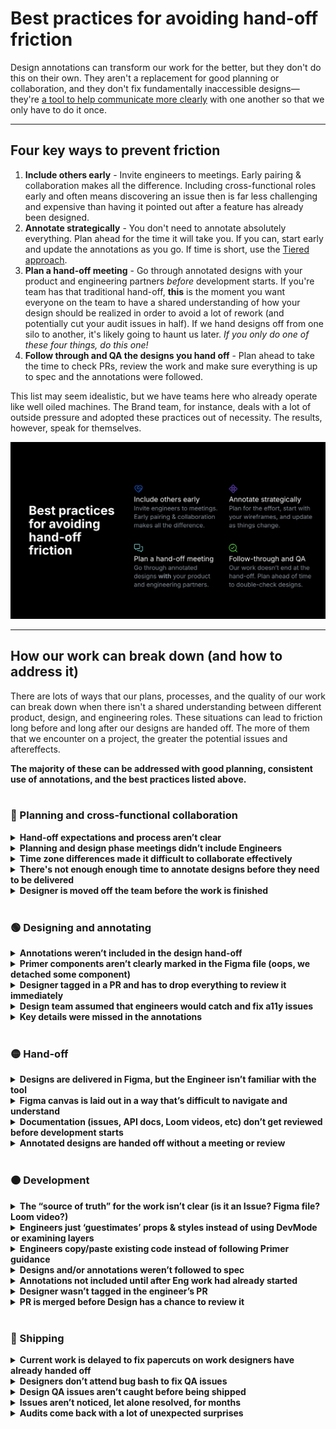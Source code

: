 
# Best practices for avoiding hand-off friction

Design annotations can transform our work for the better, but they don't do this on their own. They aren't a replacement for good planning or collaboration, and they don't fix fundamentally inaccessible designs—they're [a tool to help communicate more clearly](annotation-theory.md) with one another so that we only have to do it once.

---


## Four key ways to prevent friction

1. **Include others early** - Invite engineers to meetings. Early pairing & collaboration makes all the difference. Including cross-functional roles early and often means  discovering an issue then is far less challenging and expensive than having it pointed out after a feature has already been designed.
2. **Annotate strategically** - You don't need to annotate absolutely everything. Plan ahead for the time it will take you. If you can, start early and update the annotations as you go. If time is short, use the [Tiered approach](tiered-model.md).
3. **Plan a hand-off meeting** - Go through annotated designs with your product and engineering partners _before_ development starts. If you're team has that traditional hand-off, **this** is the moment you want everyone on the team to have a shared understanding of how your design should be realized in order to avoid a lot of rework (and potentially cut your audit issues in half). If we hand designs off from one silo to another, it's likely going to haunt us later. _If you only do one of these four things, do this one!_
4. **Follow through and QA the designs you hand off** - Plan ahead to take the time to check PRs, review the work and make sure everything is up to spec and the annotations were followed.

This list may seem idealistic, but we have teams here who already operate like well oiled machines. The Brand team, for instance, deals with a lot of outside pressure and adopted these practices out of necessity. The results, however, speak for themselves.

![Best practices for avoiding hand-off friction: 1. Include others early - Invite engineers to meetings. Early pairing & collaboration makes all the difference. 2. Annotate strategically - Plan for the effort, start with your wireframes, and update as things change. 3. Plan a hand-off meeting - Go through annotated designs with your product and engineering partners. 4. Follow-through and QA - Our work doesn’t end at the hand-off. Plan ahead of time to double-check designs.](../.images/handoff-1.png)

---

## How our work can break down (and how to address it)
There are lots of ways that our plans, processes, and the quality of our work can break down when there isn't a shared understanding between different product, design, and engineering roles. These situations can lead to friction long before and long after our designs are handed off. The more of them that we encounter on a project, the greater the potential issues and aftereffects.

**The majority of these can be addressed with good planning, consistent use of annotations, and the best practices listed above.**
<br>
<br>

### 🔵 Planning and cross-functional collaboration
<details><summary><strong>Hand-off expectations and process aren’t clear</strong></summary>
 
> Whether you create your own process or use the practices outlined in this document, it's important that the whole team and all stakeholders have a shared understanding of what's meant to happen and when. This applies equally to designers, engineers, and product folks. 
>   
> Setting clear expectations for how work should be handed off—and consistent in our follow-through makes it easier for new team members to onboard, makes for a smoother hand-off, and reduces the rework required to ship a feature. 
>   
> Document your team or product's basic hand-off process somewhere prominent and easily accessible. Include references to important steps, meetings, and ceremonies in issues that are widely seen (i.e. make it hard to miss these key details).
> 

</details>
<details><summary><strong>Planning and design phase meetings didn’t include Engineers</strong></summary>

> When our work is silo'd in conventional ways, this happens easily. **Invite them anyway.** Even if they choose not to attend because the work won't be ready for them for a while, to include them  early is to take the opportunity to solve potential issues earlier. They may be complex, underlying, architectural issues that would take much longer to resolve after the hand-off.
> 
> In @ashtom's own words, “We need to burn down organizational silos.”
</details>
<details><summary><strong>Time zone differences made it difficult to collaborate effectively</strong></summary>
  
> This may be the biggest barrier to a synchronouse hand-off meeting, but some advanced planning and team commitments to follow-up can mitigate it. Plan to take some extra time when you're ready to hand off a design to film a walkthrough of your file and the annotations, and set up agreements with the team to get any feedback and work through questions promptly. This async focus time can be reserved on their calendars in advance.
> 
> Katie and Lukas from Design Infrastructure also have [some great lessons from LGTM 2024](https://www.youtube.com/watch?v=LN6dGGBfDYs) about how to collaborate when your workdays don't overlap at all.
> 
> [![Watch the video](../.images/handoff-2.png)](https://www.youtube.com/watch?v=LN6dGGBfDYs)

</details>
<details><summary><strong>There's not enough enough time to annotate designs before they need to be delivered</strong></summary>
  
> Planning for time to annotate when a feature is kicked off is the best mitigation. When constraints don't allow for this, we can tactically prioritize what to annotate using [the Tiered Model](tiered-model.md) in order to get the most value for less effort.
>
> While it's valuable to have high fidelity designs annotated, you don't need to wait until then. We have teams who use design annotations while wireframing as a way to explore ideas and help clarify basic functionality. This can be especially helpful if there's close, early collaboration with engineers. Shifting left in this way may mean that the high fidelity annotations aren't even necessary.

</details>
<details><summary><strong>Designer is moved off the team before the work is finished</strong></summary>
  
> Ensuring hand-off expectations are clear and well documented (as outlined in the first list item above) will help any new team member get onboarded quickly. Set up introductory 1:1s with their engineering partners and make a point to have consistent hand-off meetings.

</details>
<br>

### 🟢 Designing and annotating
<details><summary><strong>Annotations weren’t included in the design hand-off </strong></summary>
  
> If there are accessibility knowledge gaps and silos between members of the team, this can have costly and time-consuming effects. If there's close collaboration and strong accessibility knowledge, this might be an ideal state where annotations can be minimal or even unnecessary. If that doesn't describe you or your team, the [Best Practices listed above](best-practices-for-hand-off.md#four-key-ways-to-prevent-friction) can greatly help.

</details>
<details><summary><strong>Primer components aren’t clearly marked in the Figma file (oops, we detached some component)</strong></summary>
  
> Sometimes design system components get detached because they're configured in Figma in such a way that doesn't allow them to be used as needed, even within the scope of the component's usage guidance. When that happens, it may not be clear to engineers what component should be used. Without making this clear, there's a risk they'll try to reinvent the wheel instead.
> 
> Primer A11y Preset annotations can prevent this from causing issues for engineers. In lieu of annotations, a hand-off meeting that goes through the design can help make clear which components should be used.

</details>
<details><summary><strong>Designer tagged in a PR and has to drop everything to review it immediately</strong></summary>
  
> It can prevent a lot of churn and potential delays to block off some time and capacity for designers to QA their work after the hand-off. With a little advanced planning, you may not need to borrow time from subsequent deadlines, and can also prevent design/a11y issues which would otherwise show up in an audit—at which point time/capacity has to be found in order to fix those anyway.

</details>
<details><summary><strong>Design team assumed that engineers would catch and fix a11y issues</strong></summary>
  
> This is very likely to result in more accessibility issues unless there's very close collaboration, shared understanding of design intent, and a wealth of accessibility knowledge. Engineers can fix many things in production, but not if there are fundamentally inaccessible design specs. And without that close collaboration, this assumption is likely to result in quite a lot of back and forth questions, clarifications, and debate about how to proceed. 
> 
> 
</details>
<details><summary><strong>Key details were missed in the annotations</strong></summary>

> When this happens, we might not know it and an audit may come back with unexpected surprises (which then limit our capacity with future work).  Even accessibility specialists miss things. Good annotations also prioritize what's most important because if we were to annotate everything possible, it would take too long and potentially overwhelm engineers, so there are a number of reasons things can get missed. A hand-off meeting where designers, engineers, and product folks go over a design and its annotations will often reveal these missed details just in time for development.

</details>
<br>

### 🟡 Hand-off
<details><summary><strong>Designs are delivered in Figma, but the Engineer isn’t familiar with the tool</strong></summary>

> This may be an opportunity for training, as well as pairing and synchronous hand-off meetings where you explore the Figma canvas together. There's also a new feature in Figma called [Code Connect](https://github.com/figma/code-connect) that we have directly integrated with Primer, which can make it very easy for engineers to get the exact code they need.

</details>
<details><summary><strong>Figma canvas is laid out in a way that’s difficult to  navigate and understand</strong></summary>

> There's no one way to lay out a Figma canvas or to annotate a design. Following our [Best Practices for annotating](best-practices-for-annotating.md) can help make your design frames more legible and easy to follow. There are also a growing number of utilities and 'canvas helpers' in the Toolkit which can be leveraged for this, such as the new "Area out of scope" component.

</details>
<details><summary><strong>Documentation (issues, API docs, Loom videos, etc) don’t get reviewed before development starts</strong></summary>

> Sometimes we're in a rush and skip it and sometimes we don't see it or follow it for whatever reason. It's a good idea for designers and engineers to get to know one another and understand what their preferred communication and learning styles are. Do you prefer Slack chats or video calls? Do you prefer to follow long API docs or video walkthroughs? Not only is there no one right answer, this is also a great reason to have a hand-off meeting to go through everything before development starts.

</details>
<details><summary><strong>Annotated designs are handed off without a meeting or review</strong></summary>

> This could be a point of friction and lead to some churn and rework, but it's good that the designs did include annotations. If a hand-off meeting isn't possible, a video walkthrough might be helpful. If a design just needs to be handed from one silo to another, our [Best Practices for annotating](best-practices-for-annotating.md) can help make sure the canvas is legible and easy to follow. If this is how your project goes, make an effort to follow up and QA the design before it's shipped.

</details>
<br>

### 🟠 Development
<details><summary><strong>The “source of truth” for the work isn’t clear (is it an Issue? Figma file? Loom video?)</strong></summary>
  
> See the first list item under Planning.
>
> Closer relationships between designers and engineers may help, at least to understand what specific communication/learning preferences different team members have (whether written docs or video walkthroughs).

</details>
<details><summary><strong>Engineers just ‘guestimates’ props & styles instead of using DevMode or examining layers</strong></summary>

> This may be a training opportunity for engineers, but using our new Annotation Toolkit will expose design intent, semantics, and component information in detail, reducing the risks that come with ignoring precise layer details or DevMode. With a hand-off meeting and a regular, planned QA practice, this becomes a much smaller problem.

</details>
<details><summary><strong>Engineers copy/paste existing code instead of following Primer guidance</strong></summary>

> This may be a training opportunity for engineers. It also helps to be clear with our intent in our annotations as well as in a hand-off meeting. There's also a new feature in Figma called [Code Connect](https://github.com/figma/code-connect) that we have directly integrated with Primer, which can make it very easy for engineers to get the exact code they need.

</details>
<details><summary><strong>Designs and/or annotations weren’t followed to spec</strong></summary>
 
> This most often happens when team members aren't on the same page and it can be mitigated with a **hand-off meeting**. Get together with engineers and product partners and go through the design frames and annotations to ensure everyone has the same understanding of how the feature is meant to be built.
 
</details>
<details><summary><strong>Annotations not included until after Eng work had already started</strong></summary>

> Sometimes design processes do this intentionally, as parts of a design can be finished before others. Letting engineers get a head start on the work isn't too risky if the process involves consistent and close collaboration (again, invite engineers to your design meetings!). If work is being started before it's ready, there's a risk that it's made poorly, doesn't align with what Product and Design intended, and/or needs to be reworked. It may be worth the effort to add some more standardization to hand-off processes and set clearer expectations for the team as a whole.

</details>
<details><summary><strong>Designer wasn’t tagged in the engineer’s PR</strong></summary>
 
> Standardized processes and workflow automations can make this much less of an issue. 
> - Using an issue tag for PRs that are hooked up to a project board. 
> - Recurring meetings or scheduled focus time to review PRs.
> - A Slackbot that posts about pending reviews when tagged by devs.
> - Reminders for design folks to follow-up on work after it’s been handed off, ensure issues are tagged, etc.
> The root issue might also be that the engineer might not know exactly who to tag, in which case see the first list item under Planning about setting expectations and clear processes for the team.

</details>
<details><summary><strong>PR is merged before Design has a chance to review it</strong></summary>

> This can cause design and accessibility issues to be missed, the latter of which may get picked up in an audit, but both will require rework. Standard processes and checkpoints planned ahead of time can prevent this. Repo automation can help as well (provided they're set up carefully), such as:
> - Require PRs to be reviewed by the designers before merge is allowed
> - Automatically tag designers so that QA opportunities aren't missed

</details>
<br>

### 🔴 Shipping
<details><summary><strong>Current work is delayed to fix papercuts on work designers have already handed off</strong></summary>

> This may have happened because annotations weren't included, specs weren't followed, or because something else came up in the course of development. Including annotations and attending a hand-off meeting can reduce the impact of this, but it's also wise to plan ahead for some time to QA our designs.
 
</details>
<details><summary><strong>Designers don’t attend bug bash to fix QA issues</strong></summary>

> This kind of cross-functional collaboration not only takes care of immediate issues, it helps designers and engineers be able to speak the same language and understand one another better. If we can't follow up on our work after the hand-off, we're leaving a lot to chance. The final product may not match your design intent, and any unresolved issues become debt you'll have to pay back later with your time and capacity. 
 
</details>
<details><summary><strong>Design QA issues aren’t caught before being shipped</strong></summary>

> This may be an opportunity to make the QA phase a more formal and scheduled part of your team's process. Some of our teams will swarm on new work just to make sure to get as many eyes on it as possible, as quickly as possible.
 
</details>
<details><summary><strong>Issues aren’t noticed, let alone resolved, for months</strong></summary>

> This happens a lot with silo'd teams and broken feedback loops. If a team relies on being manually tagged for issues, it also relies on someone proactively finding the issue and tagging folks. If this is everyone's job, then it's no one's job. Healthy workflow automations, reminders, and standardized processes can help make sure nothing falls by the wayside.
 
</details>
<details><summary><strong>Audits come back with a lot of unexpected surprises</strong></summary>

> This is always frustrating and it's a possibility even when we follow best practices and shift left as much as possible. Sometimes problems are missed, and sometimes they're only apparent once they're shipped. It's also good that issues like this are caught in an audit, because it's possible for us to miss an issue repeatedly, AND for third party vendors to miss it as well—which means our users will discover it.
>
> Accessibility is never "done" (just like security), and the nature of our work sometimes means that we prioritize high severity issues and leave the lower hanging fruit for later. The more practiced we are with our tools, at avoiding silos, and being consistent in our processes, the less likely we are to get these sorts of surprises. And if we end up needing to leave some issues to be dealt with later on, we can (and should) plan for that time/capacity as soon as we see it coming.

</details>
